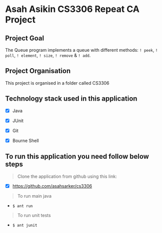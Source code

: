 # Asah Asikin CS3306 Repeat CA Project

## Project Goal 
The Queue program implements a queue with different methods: ```! peek```, ```! poll```, ```! element```, ```! size```, ```! remove``` & ```! add```. 

## Project Organisation 
This project is organised in a folder called CS3306 
## Technology stack used in this application

- [x] Java
- [x] JUnit
- [x] Git
- [x] Bourne Shell



## To run this application you need follow below steps

> Clone the application from github using this link:
- [x] https://github.com/asahsarker/cs3306

> To run main java 
- `$ ant run`

> To run unit tests 
- `$ ant junit`



